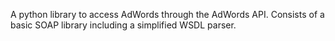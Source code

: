A python library to access AdWords through the AdWords API. Consists of a basic SOAP library including a simplified WSDL parser.